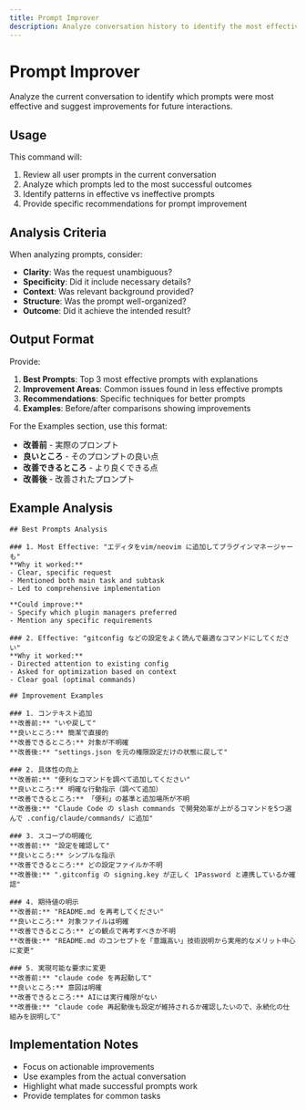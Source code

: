 ```yaml
---
title: Prompt Improver
description: Analyze conversation history to identify the most effective prompts and suggest improvements
---
```


# Prompt Improver

Analyze the current conversation to identify which prompts were most effective and suggest improvements for future interactions.

## Usage

This command will:
1. Review all user prompts in the current conversation
2. Analyze which prompts led to the most successful outcomes
3. Identify patterns in effective vs ineffective prompts
4. Provide specific recommendations for prompt improvement

## Analysis Criteria

When analyzing prompts, consider:
- **Clarity**: Was the request unambiguous?
- **Specificity**: Did it include necessary details?
- **Context**: Was relevant background provided?
- **Structure**: Was the prompt well-organized?
- **Outcome**: Did it achieve the intended result?

## Output Format

Provide:
1. **Best Prompts**: Top 3 most effective prompts with explanations
2. **Improvement Areas**: Common issues found in less effective prompts
3. **Recommendations**: Specific techniques for better prompts
4. **Examples**: Before/after comparisons showing improvements

For the Examples section, use this format:
- **改善前** - 実際のプロンプト
- **良いところ** - そのプロンプトの良い点
- **改善できるところ** - より良くできる点
- **改善後** - 改善されたプロンプト

## Example Analysis

```
## Best Prompts Analysis

### 1. Most Effective: "エディタをvim/neovim に追加してプラグインマネージャーも"
**Why it worked:**
- Clear, specific request
- Mentioned both main task and subtask
- Led to comprehensive implementation

**Could improve:**
- Specify which plugin managers preferred
- Mention any specific requirements

### 2. Effective: "gitconfig などの設定をよく読んで最適なコマンドにしてください"
**Why it worked:**
- Directed attention to existing config
- Asked for optimization based on context
- Clear goal (optimal commands)

## Improvement Examples

### 1. コンテキスト追加
**改善前:** "いや戻して"
**良いところ:** 簡潔で直接的
**改善できるところ:** 対象が不明確
**改善後:** "settings.json を元の権限設定だけの状態に戻して"

### 2. 具体性の向上
**改善前:** "便利なコマンドを調べて追加してください"
**良いところ:** 明確な行動指示（調べて追加）
**改善できるところ:** 「便利」の基準と追加場所が不明
**改善後:** "Claude Code の slash commands で開発効率が上がるコマンドを5つ選んで .config/claude/commands/ に追加"

### 3. スコープの明確化
**改善前:** "設定を確認して"
**良いところ:** シンプルな指示
**改善できるところ:** どの設定ファイルか不明
**改善後:** ".gitconfig の signing.key が正しく 1Password と連携しているか確認"

### 4. 期待値の明示
**改善前:** "README.md を再考してください"
**良いところ:** 対象ファイルは明確
**改善できるところ:** どの観点で再考すべきか不明
**改善後:** "README.md のコンセプトを「意識高い」技術説明から実用的なメリット中心に変更"

### 5. 実現可能な要求に変更
**改善前:** "claude code を再起動して"
**良いところ:** 意図は明確
**改善できるところ:** AIには実行権限がない
**改善後:** "claude code 再起動後も設定が維持されるか確認したいので、永続化の仕組みを説明して"
```

## Implementation Notes

- Focus on actionable improvements
- Use examples from the actual conversation
- Highlight what made successful prompts work
- Provide templates for common tasks